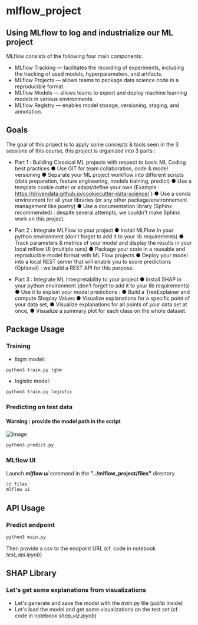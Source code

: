 # mlflow_project

## Using MLflow to log and industrialize our ML project

MLflow consists of the following four main components:

- MLflow Tracking — facilitates the recording of experiments, including the tracking of used models, hyperparameters, and artifacts.
- MLflow Projects — allows teams to package data science code in a reproducible format.
- MLflow Models — allows teams to export and deploy machine learning models in various environments.
- MLflow Registry — enables model storage, versioning, staging, and annotation.

## Goals

The goal of this project is to apply some concepts & tools seen in the 3 sessions of this course, this
project is organized into 3 parts :

- Part 1 : Building Classical ML projects with respect to basic ML Coding best practices
    ● Use GIT for team collaboration, code & model versioning
    ● Separate your ML project workflow into different scripts (data preparation, feature
    engineering, models training, predict)
    ● Use a template cookie cutter or adapt/define your own (Example :
    https://drivendata.github.io/cookiecutter-data-science/ )
    ● Use a conda environment for all your libraries (or any other package/environnement
    management like poetry)
    ● Use a documentation library (Sphinx recommended) : despite several attempts, we couldn't make Sphinx work on this project.
    
- Part 2 : Integrate MLFlow to your project
    ● Install MLFlow in your python environment (don’t forget to add it to your lib requirements)
    ● Track parameters & metrics of your model and display the results in your local mlflow UI
    (multiple runs)
    ● Package your code in a reusable and reproducible model format with ML Flow projects
    ● Deploy your model into a local REST server that will enable you to score predictions
    (Optional) : we build a REST API for this purpose.
    
- Part 3 : Integrate ML Interpretability to your project
    ● Install SHAP in your python environment (don’t forget to add it to your lib requirements)
    ● Use it to explain your model predictions :
        ● Build a TreeExplainer and compute Shaplay Values
        ● Visualize explanations for a specific point of your data set,
        ● Visualize explanations for all points of your data set at once,
        ● Visualize a summary plot for each class on the whole dataset.

## Package Usage

### Training 

* lbgm model: 
```bash
python3 train.py lgbm
```
* logistic model: 
```bash
python3 train.py logistic
```

### Predicting on test data

#### Warning : provide the model path in the script

![image](https://user-images.githubusercontent.com/57401552/209138374-4ed4009c-23a9-47dc-9a87-9c6bb4edef77.png)

```bash
python3 predict.py
```

### MLflow UI
Launch ***mlflow ui*** command in the **"../mlflow_project/files"** directory
```bash
cd files
mlflow ui
```

## API Usage

### Predict endpoint

```bash
python3 main.py
```

Then provide a csv to the endpoint URL (cf. code in notebook *test_api.ipynb*)


## SHAP Library

### Let's get some explanations from visualizations

* Let's generate and save the model with the *train.py* file (*joblib* inside)
* Let's load the model and get some visualizations on the test set (cf. code in notebook *shap_viz.ipynb*)
